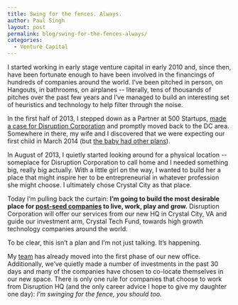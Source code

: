 ```yaml
---
title: Swing for the fences. Always.
author: Paul Singh
layout: post
permalink: blog/swing-for-the-fences-always/
categories:
  - Venture Capital
---
```


I started working in early stage venture capital in early 2010 and, since then, have been fortunate enough to have been involved in the financings of hundreds of companies around the world. I’ve been pitched in person, on Hangouts, in bathrooms, on airplanes -- literally, tens of thousands of pitches over the past few years and I’ve managed to build an interesting set of heuristics and technology to help filter through the noise.

In the first half of 2013, I stepped down as a Partner at 500 Startups, [made a case for Disruption Corporation](http://www.disruption.vc/blog/the-case-for-disruption) and promptly moved back to the DC area. Somewhere in there, my wife and I discovered that we were expecting our first child in March 2014 (but [the baby had other plans](https://www.facebook.com/photo.php?fbid=10101400584085217&set=a.836407445767.2401667.15602297&type=1&theater)).

<!--more-->

In August of 2013, I quietly started looking around for a physical location -- someplace for Disruption Corporation to call home and I needed something big, really big actually. With a little girl on the way, I wanted to build her a place that might inspire her to be entrepreneurial in whatever profession she might choose. I ultimately chose Crystal City as that place.

Today I’m pulling back the curtain: **I’m going to build the most desirable place for [post-seed companies](http://www.resultsjunkies.com/blog/the-post-seed-opportunity) to live, work, play and grow.** Disruption Corporation will offer our services from our new HQ in Crystal City, VA and guide our investment arm, Crystal Tech Fund, towards high growth technology companies around the world.

To be clear, this isn’t a plan and I’m not just talking. It’s happening.

My [team](http://www.disruption.vc/about-us) has already moved into the first phase of our new office. Additionally, we’ve quietly made a number of investments in the past 30 days and many of the companies have chosen to co-locate themselves in our new space. There is only one rule for companies that choose to work from Disruption HQ (and the only career advice I hope to give my daughter one day): *I’m swinging for the fence, you should too.*